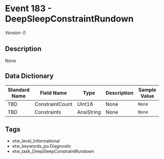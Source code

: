 # Event 183 - DeepSleepConstraintRundown
###### Version: 0

## Description
None

## Data Dictionary
|Standard Name|Field Name|Type|Description|Sample Value|
|---|---|---|---|---|
|TBD|ConstraintCount|UInt16|None|`None`|
|TBD|Constraints|AnsiString|None|`None`|

## Tags
* etw_level_Informational
* etw_keywords_po:Diagnostic
* etw_task_DeepSleepConstraintRundown